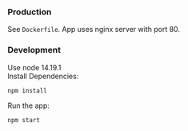 ### Production
See `Dockerfile`. App uses nginx server with port 80.
### Development
Use node 14.19.1 \
Install Dependencies:
```bash
npm install
```
Run the app:
```bash
npm start
```